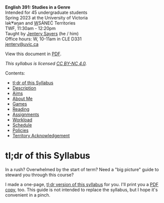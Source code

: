 **English 391: Studies in a Genre**     
Intended for 45 undergraduate students     
Spring 2023 at the University of Victoria  
lək̓ʷəŋən and <u>W</u>SÁNEĆ Territories  
TWF, 11:30am - 12:20pm    
Taught by [Jentery Sayers](https://jntry.work/) (he / him)      
Office hours: W, 10-11am in CLE D331    
[jentery@uvic.ca](mailto:jentery@uvic.ca)

View this document in [PDF](engl391Syllabus2023Sayers.pdf). 

*This syllabus is licensed [CC BY-NC 4.0](https://creativecommons.org/licenses/by-nc/4.0/).*

Contents: 

* [tl;dr of this Syllabus](#tldr-of-this-syllabus)
* [Description](#description)             
* [Aims](#aims)    
* [About Me](#about-me)  
* [Games](#games) 
* [Reading](#reading)
* [Assignments](#assignments) 
* [Workload](#workload)   
* [Schedule](#schedule)   
* [Policies](#policies) 
* [Territory Acknowledgement](#territory-acknowledgement) 

# tl;dr of this Syllabus

In a rush? Overwhelmed by the start of term? Need a "big picture" guide to steward you through this course?

I made a one-page, [tl;dr version of this syllabus](guide.html) for you. I'll print you a [PDF copy](guide.pdf), too. This guide is not intended to replace the syllabus, but I hope it's convenient in a pinch. 
